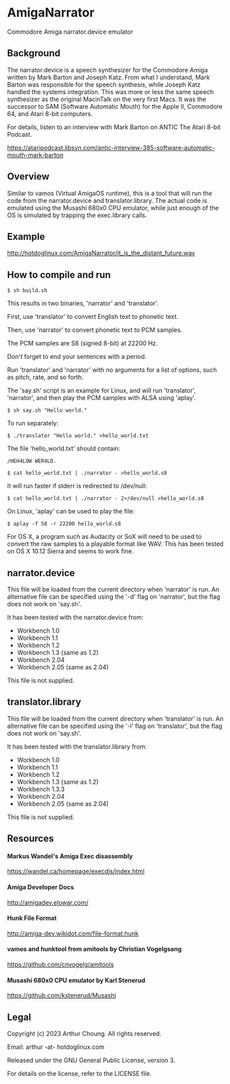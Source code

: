 # AmigaNarrator

Commodore Amiga narrator.device emulator

## Background

The narrator.device is a speech synthesizer for the Commodore Amiga written by
Mark Barton and Joseph Katz. From what I understand, Mark Barton was responsible
for the speech synthesis, while Joseph Katz handled the systems integration. This
was more or less the same speech synthesizer as the original MacinTalk on the
very first Macs. It was the successor to SAM (Software Automatic Mouth) for the
Apple II, Commodore 64, and Atari 8-bit computers.

For details, listen to an interview with Mark Barton on ANTIC The Atari 8-bit
Podcast.

https://ataripodcast.libsyn.com/antic-interview-385-software-automatic-mouth-mark-barton

## Overview

Similar to vamos (Virtual AmigaOS runtime), this is a tool that will run the
code from the narrator.device and translator.library. The actual code is
emulated using the Musashi 680x0 CPU emulator, while just enough of the OS
is simulated by trapping the exec.library calls.

## Example

http://hotdoglinux.com/AmigaNarrator/it_is_the_distant_future.wav

## How to compile and run

```
$ sh build.sh
```

This results in two binaries, 'narrator' and 'translator'.

First, use 'translator' to convert English text to phonetic text.

Then, use 'narrator' to convert phonetic text to PCM samples.

The PCM samples are S8 (signed 8-bit) at 22200 Hz.

Don't forget to end your sentences with a period.

Run 'translator' and 'narrator' with no arguments for a list of options, such
as pitch, rate, and so forth.

The 'say.sh' script is an example for Linux, and will run 'translator',
'narrator', and then play the PCM samples with ALSA using 'aplay'.

```
$ sh say.sh "Hello world."
```

To run separately:

```
$ ./translator "Hello world." >hello_world.txt
```

The file 'hello_world.txt' should contain:

```
/HEH4LOW WER4LD.
```

```
$ cat hello_world.txt | ./narrator - >hello_world.s8
```

It will run faster if stderr is redirected to /dev/null:

```
$ cat hello_world.txt | ./narrator - 2>/dev/null >hello_world.s8
```

On Linux, 'aplay' can be used to play the file:

```
$ aplay -f S8 -r 22200 hello_world.s8
```

For OS X, a program such as Audacity or SoX will need to be used to convert
the raw samples to a playable format like WAV. This has been tested on OS X
10.12 Sierra and seems to work fine.

## narrator.device

This file will be loaded from the current directory when 'narrator' is run. An
alternative file can be specified using the '-d' flag on 'narrator', but the
flag does not work on 'say.sh'.

It has been tested with the narrator.device from:

- Workbench 1.0
- Workbench 1.1
- Workbench 1.2
- Workbench 1.3 (same as 1.2)
- Workbench 2.04
- Workbench 2.05 (same as 2.04)

This file is not supplied.

## translator.library

This file will be loaded from the current directory when 'translator' is run. An
alternative file can be specified using the '-l' flag on 'translator', but the
flag does not work on 'say.sh'.

It has been tested with the translator.library from:

- Workbench 1.0
- Workbench 1.1
- Workbench 1.2
- Workbench 1.3 (same as 1.2)
- Workbench 1.3.3
- Workbench 2.04
- Workbench 2.05 (same as 2.04)

This file is not supplied.

## Resources

#### Markus Wandel's Amiga Exec disassembly
https://wandel.ca/homepage/execdis/index.html

#### Amiga Developer Docs
http://amigadev.elowar.com/
 
#### Hunk File Format
http://amiga-dev.wikidot.com/file-format:hunk

#### vamos and hunktool from amitools by Christian Vogelgsang
https://github.com/cnvogelg/amitools

#### Musashi 680x0 CPU emulator by Karl Stenerud
https://github.com/kstenerud/Musashi

## Legal

Copyright (c) 2023 Arthur Choung. All rights reserved.

Email: arthur -at- hotdoglinux.com

Released under the GNU General Public License, version 3.

For details on the license, refer to the LICENSE file.

